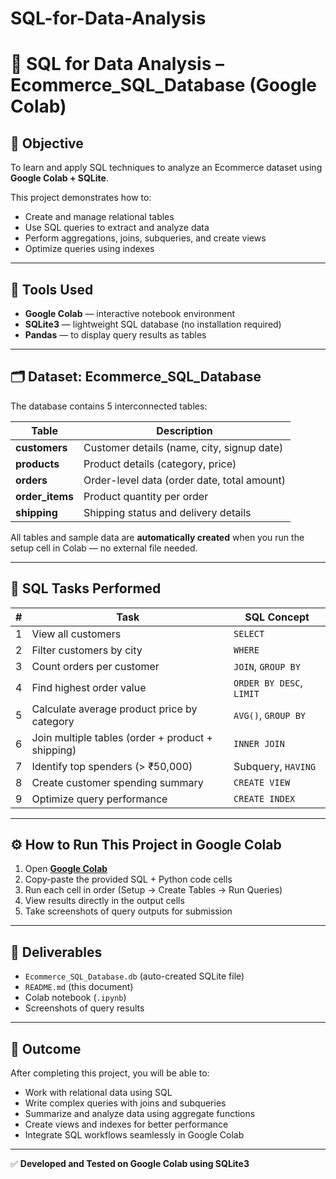 # SQL-for-Data-Analysis


# 🛒 SQL for Data Analysis – Ecommerce_SQL_Database (Google Colab)

## 🎯 Objective
To learn and apply SQL techniques to analyze an Ecommerce dataset using **Google Colab + SQLite**.

This project demonstrates how to:
- Create and manage relational tables  
- Use SQL queries to extract and analyze data  
- Perform aggregations, joins, subqueries, and create views  
- Optimize queries using indexes  

---

## 🧰 Tools Used
- **Google Colab** — interactive notebook environment  
- **SQLite3** — lightweight SQL database (no installation required)  
- **Pandas** — to display query results as tables  

---

## 🗂️ Dataset: Ecommerce_SQL_Database
The database contains 5 interconnected tables:

| Table | Description |
|--------|-------------|
| **customers** | Customer details (name, city, signup date) |
| **products** | Product details (category, price) |
| **orders** | Order-level data (order date, total amount) |
| **order_items** | Product quantity per order |
| **shipping** | Shipping status and delivery details |

All tables and sample data are **automatically created** when you run the setup cell in Colab — no external file needed.

---

## 🧠 SQL Tasks Performed

| # | Task | SQL Concept |
|---|------|-------------|
| 1 | View all customers | `SELECT` |
| 2 | Filter customers by city | `WHERE` |
| 3 | Count orders per customer | `JOIN`, `GROUP BY` |
| 4 | Find highest order value | `ORDER BY DESC`, `LIMIT` |
| 5 | Calculate average product price by category | `AVG()`, `GROUP BY` |
| 6 | Join multiple tables (order + product + shipping) | `INNER JOIN` |
| 7 | Identify top spenders (> ₹50,000) | Subquery, `HAVING` |
| 8 | Create customer spending summary | `CREATE VIEW` |
| 9 | Optimize query performance | `CREATE INDEX` |

---

## ⚙️ How to Run This Project in Google Colab

1. Open **[Google Colab](https://colab.research.google.com/drive/1qLj8xx6t9NcP35Ls7l_aZuHGcc3SK9mv?usp=sharing)**  
2. Copy-paste the provided SQL + Python code cells  
3. Run each cell in order (Setup → Create Tables → Run Queries)  
4. View results directly in the output cells  
5. Take screenshots of query outputs for submission  

---

## 📸 Deliverables
- `Ecommerce_SQL_Database.db` (auto-created SQLite file)  
- `README.md` (this document)  
- Colab notebook (`.ipynb`)  
- Screenshots of query results  

---

## 🏁 Outcome
After completing this project, you will be able to:
- Work with relational data using SQL  
- Write complex queries with joins and subqueries  
- Summarize and analyze data using aggregate functions  
- Create views and indexes for better performance  
- Integrate SQL workflows seamlessly in Google Colab  

---

✅ **Developed and Tested on Google Colab using SQLite3**
